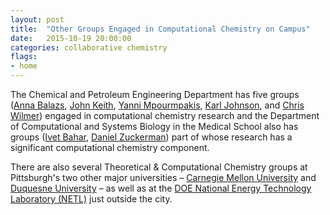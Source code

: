```yaml
---
layout: post
title:  "Other Groups Engaged in Computational Chemistry on Campus"
date:   2015-10-19 20:00:00
categories: collaborative chemistry
flags: 
- home
---
```

The Chemical and Petroleum Engineering Department has five groups ([Anna
Balazs](http://www.mirm.pitt.edu/people/bios/Balazs1.asp), [John Keith](http://klic.pitt.edu/), [Yanni
Mpourmpakis](http://www.mpourmpakis.com/home.html),
[Karl Johnson](http://puccini.che.pitt.edu/), and [Chris Wilmer](http://www.wilmerlab.com/index.php)) engaged in computational chemistry research and the Department of Computational and
Systems Biology in the Medical School also has groups ([Ivet Bahar](http://www.ccbb.pitt.edu/Faculty/bahar/index.php),
[Daniel Zuckerman](http://www.csb.pitt.edu/Faculty/zuckerman/)) part of whose research has a significant computational chemistry component.

There are also several Theoretical & Computational Chemistry groups at Pittsburgh's two other major universities –
[Carnegie Mellon University](http://www.cmu.edu/) 
and [Duquesne University](http://www.duq.edu/) – as well as at the [DOE National Energy Technology Laboratory (NETL)](http://www.netl.doe.gov/) just outside the city.  

